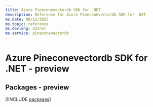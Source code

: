 ```yaml
---
title: Azure Pineconevectordb SDK for .NET
description: Reference for Azure Pineconevectordb SDK for .NET
ms.date: 08/12/2025
ms.topic: reference
ms.devlang: dotnet
ms.service: pineconevectordb
---
```

# Azure Pineconevectordb SDK for .NET - preview
## Packages - preview
[!INCLUDE [packages](pineconevectordb-index.md)]